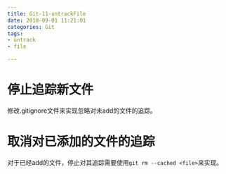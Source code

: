 ```yaml
---
title: Git-11-untrackFile
date: 2018-09-01 11:21:01
categories: Git
tags:
- untrack
- file

---
```


# 停止追踪新文件

修改.gitignore文件来实现忽略对未add的文件的追踪。

# 取消对已添加的文件的追踪

对于已经add的文件，停止对其追踪需要使用`git rm --cached <file>`来实现。